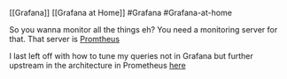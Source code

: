 [[Grafana]] [[Grafana at Home]]
#Grafana #Grafana-at-home 

So you wanna monitor all the things eh?
You need a monitoring server for that. That server is [Promtheus](https://prometheus.io/)


I last left off with how to tune my queries not in Grafana but further upstream in the architecture in Prometheus [here](https://prometheus.io/docs/prometheus/latest/querying/basics/)



